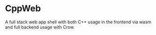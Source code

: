 # CppWeb
A full stack web app shell with both C++ usage in the frontend via wasm and full backend usage with Crow.
